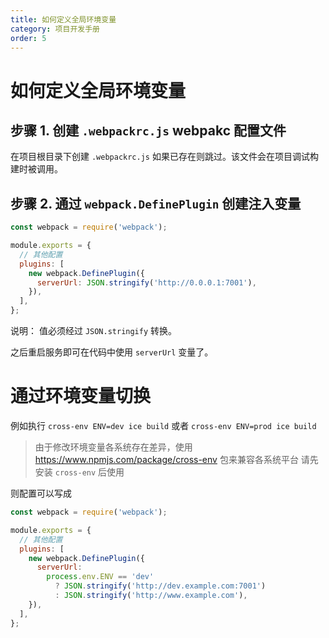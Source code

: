 ```yaml
---
title: 如何定义全局环境变量
category: 项目开发手册
order: 5
---
```


# 如何定义全局环境变量

## 步骤 1. 创建 `.webpackrc.js` webpakc 配置文件

在项目根目录下创建 `.webpackrc.js` 如果已存在则跳过。该文件会在项目调试构建时被调用。

## 步骤 2. 通过 `webpack.DefinePlugin` 创建注入变量

```js
const webpack = require('webpack');

module.exports = {
  // 其他配置
  plugins: [
    new webpack.DefinePlugin({
      serverUrl: JSON.stringify('http://0.0.0.1:7001'),
    }),
  ],
};
```

说明： 值必须经过 `JSON.stringify` 转换。

之后重启服务即可在代码中使用 `serverUrl` 变量了。

# 通过环境变量切换

例如执行 `cross-env ENV=dev ice build` 或者 `cross-env ENV=prod ice build`

> 由于修改环境变量各系统存在差异，使用 https://www.npmjs.com/package/cross-env 包来兼容各系统平台
> 请先安装 `cross-env` 后使用

则配置可以写成

```js
const webpack = require('webpack');

module.exports = {
  // 其他配置
  plugins: [
    new webpack.DefinePlugin({
      serverUrl:
        process.env.ENV == 'dev'
          ? JSON.stringify('http://dev.example.com:7001')
          : JSON.stringify('http://www.example.com'),
    }),
  ],
};
```
